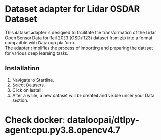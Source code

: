 # Dataset adapter for Lidar OSDAR Dataset

This dataset adapter is designed to facilitate the transformation of the Lidar Open Sensor Data for Rail 2023 (OSDaR23) 
dataset from zip into a format compatible with Dataloop platform.\
The adapter simplifies the process of importing and preparing the dataset for various deep learning tasks.

## Installation

1. Navigate to Startline.
2. Select Datasets.
3. Click on Install.
4. After a while, a new dataset will be created and visible under your Data section.

# Check docker: dataloopai/dtlpy-agent:cpu.py3.8.opencv4.7